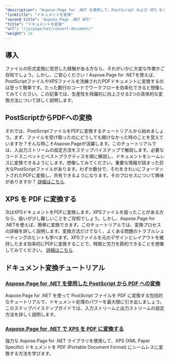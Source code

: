 ```yaml
---
"description": "Aspose.Page for .NET を使用して、PostScript および XPS をシームレスに PDF に変換する方法を学びましょう。詳細なチュートリアルに従って、ドキュメント処理を簡単に実行しましょう。"
"linktitle": "ドキュメントを変換"
"second_title": "Aspose.Page .NET API"
"title": "ドキュメントを変換"
"url": "/ja/page/net/convert-document/"
"weight": 24
---
```


## 導入

ファイルの形式変換に苦労した経験がある方なら、それがいかに大変な作業かご存知でしょう。しかし、ご安心ください！Aspose.Page for .NETを使えば、PostScriptファイルやXPSファイルを洗練されたPDFドキュメントに変換するのは至って簡単です。たった数行のコードでワークフローを効率化できると想像してみてください。この記事では、生産性を飛躍的に向上させる2つの具体的な変換方法について詳しく説明します。

## PostScriptからPDFへの変換

それでは、PostScriptファイルをPDFに変換するチュートリアルから始めましょう。まず、ファイルを受け取ったのにどうしても開けなかった時のことを覚えていますか？そんな時こそAspose.Pageが活躍します。このチュートリアルでは、入出力ストリームの設定方法をステップバイステップで解説します。必要なコードスニペットとベストプラクティスを順に解説し、ドキュメントをシームレスに変換できるようにします。想像してみてください。重要な情報が詰まった巨大なPostScriptファイルがあります。わずか数分で、それをきれいにフォーマットされたPDFに変換し、共有できるようになります。そのプロセスについて興味がありますか？ [詳細はこちら](./postscript-to-pdf-conversion/).

## XPS を PDF に変換する

次はXPSドキュメントをPDFに変換します。XPSファイルを扱ったことがある方なら、扱いが少し難しいことをご存知でしょう。しかし、Aspose.Page for .NETを使えば、簡単に変換できます。このチュートリアルでは、変換プロセスの詳細を詳しく説明します。変換方法だけでなく、よくある問題のトラブルシューティングのヒントも学べます。XPSファイルを元のデザインとレイアウトを維持したまま効率的にPDFに変換することで、時間と労力を節約できることを想像してみてください。 [詳細はこちら](./converting-xps-to-pdf/).

## ドキュメント変換チュートリアル
### [Aspose.Page for .NET を使用した PostScript から PDF への変換](./postscript-to-pdf-conversion/)
Aspose.Page for .NET を使って PostScript ファイルを PDF に変換する包括的なチュートリアルで、ドキュメント処理のパワーを最大限に引き出しましょう。このステップバイステップガイドでは、入力ストリームと出力ストリームの設定方法を詳しく説明します。
### [Aspose.Page for .NET で XPS を PDF に変換する](./converting-xps-to-pdf/)
強力な Aspose.Page for .NET ライブラリを使用して、XPS (XML Paper Specific) ドキュメントを PDF (Portable Document Format) にシームレスに変換する方法を学びます。